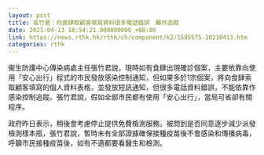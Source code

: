 ```yaml
---
layout: post
title: 張竹君：向食肆取顧客填寫資料很多電話錯誤　難作追蹤
date: 2021-04-13 18:54:21.000000000 +08:00
link: https://news.rthk.hk/rthk/ch/component/k2/1585575-20210413.htm
categories: rthk
---
```


衞生防護中心傳染病處主任張竹君說，現時如有食肆出現確診個案，主要依靠向使用「安心出行」程式的市民發放感染控制通知，但如果多於1宗個案，將向食肆索取顧客填寫的個人資料表格，並發放短訊通知，但很多電話資料錯誤，不能依靠作感染控制追蹤。張竹君說，假如全部市民都有使用「安心出行」，當局可省卻有關程序。

政府昨日表示，稍後會考慮停止提供免費檢測服務。被問到是否同意逐步減少派發檢測樣本瓶，張竹君說，暫時未有全部證據確保接種疫苗後不會感染和傳播病毒，呼籲市民接種疫苗後，如有不適都要看醫生和檢測。
